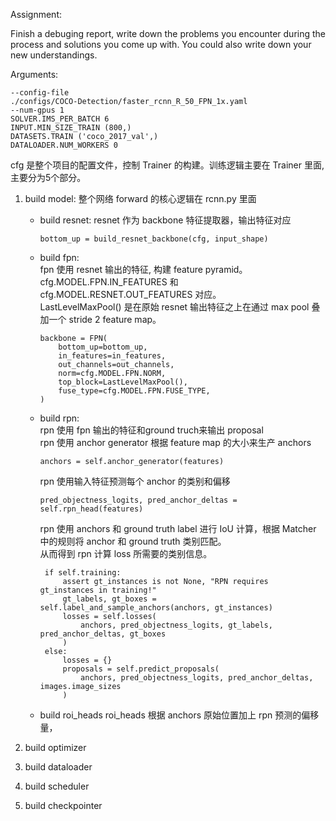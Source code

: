 
Assignment:

Finish a debuging report, write down the problems you encounter during the
process and solutions you come up with. You could also write down your new 
understandings.

Arguments:
```
--config-file 
./configs/COCO-Detection/faster_rcnn_R_50_FPN_1x.yaml 
--num-gpus 1 
SOLVER.IMS_PER_BATCH 6 
INPUT.MIN_SIZE_TRAIN (800,) 
DATASETS.TRAIN ('coco_2017_val',) 
DATALOADER.NUM_WORKERS 0
```


cfg 是整个项目的配置文件，控制 Trainer 的构建。训练逻辑主要在 Trainer 里面, 主要分为5个部分。

1. build model: 整个网络 forward 的核心逻辑在 rcnn.py 里面 
    + build resnet: resnet 作为 backbone 特征提取器，输出特征对应 
        ```
        bottom_up = build_resnet_backbone(cfg, input_shape)
        ```
    + build fpn: \
      fpn 使用 resnet 输出的特征, 构建 feature pyramid。 \
      cfg.MODEL.FPN.IN_FEATURES 和 cfg.MODEL.RESNET.OUT_FEATURES 对应。 \
      LastLevelMaxPool() 是在原始 resnet 输出特征之上在通过 max pool 叠加一个 stride 2 feature map。
        ```
        backbone = FPN(
            bottom_up=bottom_up,
            in_features=in_features,
            out_channels=out_channels,
            norm=cfg.MODEL.FPN.NORM,
            top_block=LastLevelMaxPool(),
            fuse_type=cfg.MODEL.FPN.FUSE_TYPE,
        )
        ```
     + build rpn: \
       rpn 使用 fpn 输出的特征和ground truch来输出 proposal \
       rpn 使用 anchor generator 根据 feature map 的大小来生产 anchors
       ```
       anchors = self.anchor_generator(features)
       ```
       rpn 使用输入特征预测每个 anchor 的类别和偏移
       ```
       pred_objectness_logits, pred_anchor_deltas = self.rpn_head(features)
       ```
       rpn 使用 anchors 和 ground truth label 进行 IoU 计算，根据 Matcher 中的规则将 anchor 和 ground truth 类别匹配。\
       从而得到 rpn 计算 loss 所需要的类别信息。 
       ```
        if self.training:
            assert gt_instances is not None, "RPN requires gt_instances in training!"
            gt_labels, gt_boxes = self.label_and_sample_anchors(anchors, gt_instances)
            losses = self.losses(
                anchors, pred_objectness_logits, gt_labels, pred_anchor_deltas, gt_boxes
            )
        else:
            losses = {}
            proposals = self.predict_proposals(
                anchors, pred_objectness_logits, pred_anchor_deltas, images.image_sizes
            )
        ```
     + build roi_heads
       roi_heads 根据 anchors 原始位置加上 rpn 预测的偏移量，     
    
2. build optimizer

3. build dataloader

4. build scheduler

5. build checkpointer



